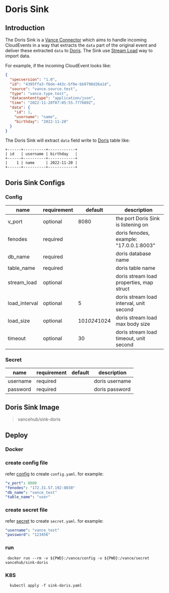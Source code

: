 # Doris Sink

## Introduction

The Doris Sink is a [Vance Connector][vc] which aims to handle incoming CloudEvents in a way that extracts the `data`
part of the original event and deliver these extracted `data` to [Doris][doris]. The Sink use [Stream Load][stream load]
way to import data.

For example, if the incoming CloudEvent looks like:

```json
{
  "specversion": "1.0",
  "id": "4395ffa3-f6de-443c-bf0e-bb9798d26a1d",
  "source": "vance.source.test",
  "type": "vance.type.test",
  "datacontenttype": "application/json",
  "time": "2022-11-20T07:05:55.777689Z",
  "data": {
    "id": 1,
    "username": "name",
    "birthday": "2022-11-20"
  }
}
```

The Doris Sink will extract `data` field write to [Doris][doris] table like:

```text
+------+----------+------------+
| id   | username | birthday   |
+------+----------+------------+
|    1 | name     | 2022-11-20 |
+------+----------+------------+
```

## Doris Sink Configs

### Config

| name          | requirement | default      | description                              |
|---------------|-------------|--------------|------------------------------------------|
| v_port        | optional    | 8080         | the port Doris Sink is listening on      |
| fenodes       | required    |              | doris fenodes, example: "17.0.0.1:8003"  |
| db_name       | required    |              | doris database name                      |
| table_name    | required    |              | doris table name                         |
| stream_load   | optional    |              | doris stream load properties, map struct |
| load_interval | optional    | 5            | doris stream load interval, unit second  |
| load_size     | optional    | 10*1024*1024 | doris stream load max body size          |
| timeout       | optional    | 30           | doris stream load timeout, unit second   |

### Secret

| name          | requirement | default  | description    |
|---------------|-------------|----------|----------------|
| username      | required    |          | doris username |
| password      | required    |          | doris password |

## Doris Sink Image

> vancehub/sink-doris

## Deploy

### Docker

### create config file

refer [config](#Config) to create `config.yaml`. for example:

```yaml
"v_port": 8080
"fenodes": "172.31.57.192:8030"
"db_name": "vance_test"
"table_name": "user"
```

### create secret file

refer [secret](#Secret) to create `secret.yaml`. for example:

```yaml
"username": "vance_test"
"password": "123456"
```

### run

```shell
 docker run --rm -v ${PWD}:/vance/config -v ${PWD}:/vance/secret vancehub/sink-doris
```

### K8S

```shell
  kubectl apply -f sink-doris.yaml
```

[vc]: https://github.com/linkall-labs/vance-docs/blob/main/docs/concept.md
[doris]: https://doris.apache.org/docs/summary/basic-summary
[stream load]: https://doris.apache.org/docs/dev/data-operate/import/import-way/stream-load-manual/
